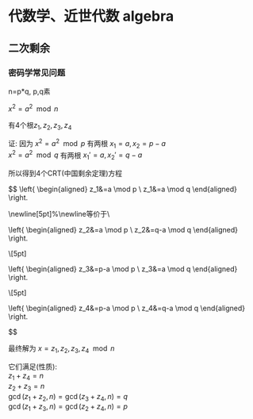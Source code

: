 
# 代数学、近世代数 algebra


## 二次剩余

### 密码学常见问题

n=p*q, p,q素

$x^2=a^2 \mod n$

有4个根$z_1,z_2,z_3,z_4$

证:
因为 $x^2=a^2 \mod p$ 有两根 $x_1=a,x_2=p-a$    
$x^2=a^2 \mod q$ 有两根 $x_1'=a,x_2'=q-a$

所以得到4个CRT(中国剩余定理)方程

$$
\left\{
\begin{aligned}
    z_1&=a \mod p \\
    z_1&=a \mod q
\end{aligned}
\right.

\newline[5pt]%\newline等价于\\

\left\{
\begin{aligned}
    z_2&=a \mod p \\
    z_2&=q-a \mod q
\end{aligned}
\right.

\\[5pt]

\left\{
\begin{aligned}
    z_3&=p-a \mod p \\
    z_3&=a \mod q
\end{aligned}
\right.

\\[5pt]

\left\{
\begin{aligned}
    z_4&=p-a \mod p \\
    z_4&=q-a \mod q
\end{aligned}
\right.

$$

最终解为
$x=z_1,z_2,z_3,z_4 \mod n$

它们满足(性质):   
$z_1+z_4=n$     
$z_2+z_3=n$     
$\gcd(z_1+z_2,n)=\gcd(z_3+z_4,n)=q$     
$\gcd(z_1+z_3,n)=\gcd(z_2+z_4,n)=p$






